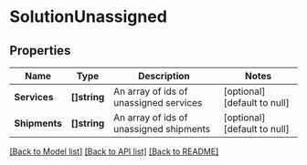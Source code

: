 # SolutionUnassigned

## Properties
Name | Type | Description | Notes
------------ | ------------- | ------------- | -------------
**Services** | **[]string** | An array of ids of unassigned services | [optional] [default to null]
**Shipments** | **[]string** | An array of ids of unassigned shipments | [optional] [default to null]

[[Back to Model list]](../README.md#documentation-for-models) [[Back to API list]](../README.md#documentation-for-api-endpoints) [[Back to README]](../README.md)


